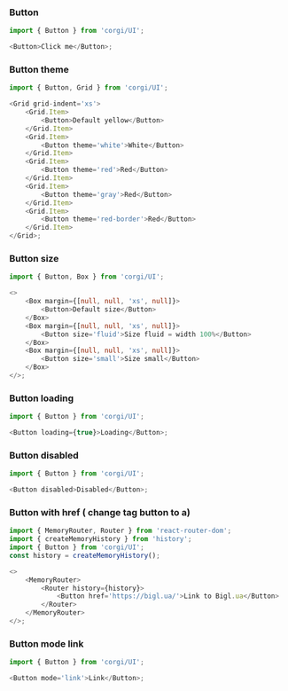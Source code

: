 ### Button

```typescript jsx
import { Button } from 'corgi/UI';

<Button>Click me</Button>;
```

### Button theme

```typescript jsx
import { Button, Grid } from 'corgi/UI';

<Grid grid-indent='xs'>
    <Grid.Item>
        <Button>Default yellow</Button>
    </Grid.Item>
    <Grid.Item>
        <Button theme='white'>White</Button>
    </Grid.Item>
    <Grid.Item>
        <Button theme='red'>Red</Button>
    </Grid.Item>
    <Grid.Item>
        <Button theme='gray'>Red</Button>
    </Grid.Item>
    <Grid.Item>
        <Button theme='red-border'>Red</Button>
    </Grid.Item>
</Grid>;
```

### Button size

```typescript jsx
import { Button, Box } from 'corgi/UI';

<>
    <Box margin={[null, null, 'xs', null]}>
        <Button>Default size</Button>
    </Box>
    <Box margin={[null, null, 'xs', null]}>
        <Button size='fluid'>Size fluid = width 100%</Button>
    </Box>
    <Box margin={[null, null, 'xs', null]}>
        <Button size='small'>Size small</Button>
    </Box>
</>;
```

### Button loading

```typescript jsx
import { Button } from 'corgi/UI';

<Button loading={true}>Loading</Button>;
```

### Button disabled

```typescript jsx
import { Button } from 'corgi/UI';

<Button disabled>Disabled</Button>;
```

### Button with href ( change tag button to a)

```typescript jsx
import { MemoryRouter, Router } from 'react-router-dom';
import { createMemoryHistory } from 'history';
import { Button } from 'corgi/UI';
const history = createMemoryHistory();

<>
    <MemoryRouter>
        <Router history={history}>
            <Button href='https://bigl.ua/'>Link to Bigl.ua</Button>
        </Router>
    </MemoryRouter>
</>;
```

### Button mode link

```typescript jsx
import { Button } from 'corgi/UI';

<Button mode='link'>Link</Button>;
```
